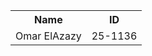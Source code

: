 <table>	
	<tr>
		<th>Name</th>
		<th>ID</th>
	</tr>
	<tr>
		<td>Omar ElAzazy</td>
		<td>25-1136</td>
	</tr>
</table>
